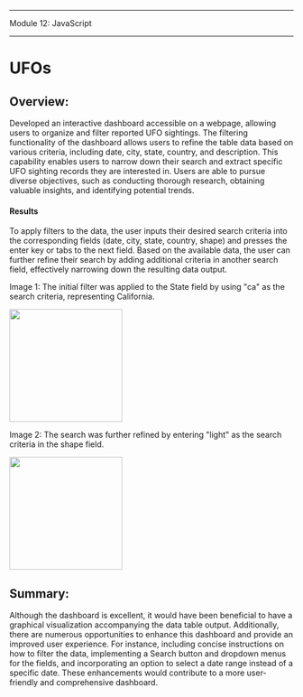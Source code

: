***

Module 12: JavaScript

***

# UFOs

## Overview:
Developed an interactive dashboard accessible on a webpage, allowing users to organize and filter reported UFO sightings.
The filtering functionality of the dashboard allows users to refine the table data based on various criteria, including date, city, state, country, and description. 
This capability enables users to narrow down their search and extract specific UFO sighting records they are interested in.  Users are able to pursue diverse objectives, such as conducting thorough research, obtaining valuable insights, and identifying potential trends. 

#### Results

To apply filters to the data, the user inputs their desired search criteria into the corresponding fields (date, city, state, country, shape) and presses the enter key or tabs to the next field. Based on the available data, the user can further refine their search by adding additional criteria in another search field, effectively narrowing down the resulting data output.

Image 1: The initial filter was applied to the State field by using "ca" as the search criteria, representing California.

<img src="ENTER LINK TO IMAGE HERE.png" width="200">

Image 2: The search was further refined by entering "light" as the search criteria in the shape field.

<img src="ENTER LINK TO IMAGE HERE.png" width="200">


## Summary:

Although the dashboard is excellent, it would have been beneficial to have a graphical visualization accompanying the data table output. Additionally, there are numerous opportunities to enhance this dashboard and provide an improved user experience. For instance, including concise instructions on how to filter the data, implementing a Search button and dropdown menus for the fields, and incorporating an option to select a date range instead of a specific date. These enhancements would contribute to a more user-friendly and comprehensive dashboard.